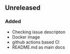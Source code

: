 ## Unreleased
### Added
- Checking issue descripton
- Docker image
- github actions based CI
- README.md as main docs
